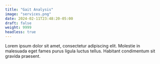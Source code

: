 ```yaml
---
title: "Gait Analysis"
image: "services.png"
date: 2024-02-11T23:48:20-05:00
draft: false
weight: 9999
headless: true
---
```


Lorem ipsum dolor sit amet, consectetur adipiscing elit. Molestie in malesuada eget fames purus ligula luctus tellus. Habitant condimentum sit gravida praesent.